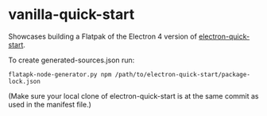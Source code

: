 # vanilla-quick-start

Showcases building a Flatpak of the Electron 4 version of
[electron-quick-start](https://github.com/electron/electron-quick-start).

To create generated-sources.json run:

```
flatapk-node-generator.py npm /path/to/electron-quick-start/package-lock.json
```

(Make sure your local clone of electron-quick-start is at the same commit as used in the manifest
file.)
